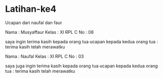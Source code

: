 # Latihan-ke4
Ucapan dari naufal dan faur

Nama : Musyaffaur
Kelas : XI RPL C
No : 08

saya ingin terima kasih kepada orang tua
ucapan kepada kedua orang tua : terima kasih telah merawatku

Nama : Naufal
Kelas : XI RPL C
No : 03

saya juga ingin terima kasih kepada orang tua
ucapan kepada kedua orang tua : terima kasih telah merawatku